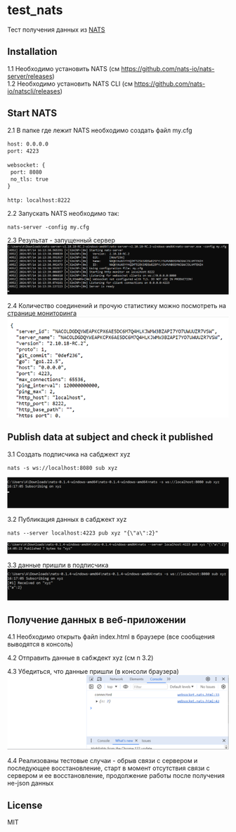 # test_nats

Тест получения данных из [NATS](https://nats.io/)

## Installation

1.1 Необходимо установить NATS (см https://github.com/nats-io/nats-server/releases) <br/>
1.2 Необходимо установить NATS CLI (см https://github.com/nats-io/natscli/releases)

## Start NATS

2.1 В папке где лежит NATS необходимо создать файл my.cfg

```
host: 0.0.0.0
port: 4223

websocket: {
 port: 8080
 no_tls: true
}

http: localhost:8222
```

2.2 Запускать NATS необходимо так:

```
nats-server -config my.cfg
```

2.3 Результат - запущенный сервер
![nats-started](https://github.com/artemdudkin/test_nats/blob/b235c71b53c839f292be07f37be04b1b37af732d/docs/img/nats.png)

2.4 Количество соединений и прочую статистику можно посмотреть на [странице мониторинга](http://localhost:8222/varz)
![varz](https://github.com/artemdudkin/test_nats/blob/b235c71b53c839f292be07f37be04b1b37af732d/docs/img/varz.png)


## Publish data at subject and check it published

3.1 Создать подписчика на сабджект xyz

```
nats -s ws://localhost:8080 sub xyz
```
![cli-create-sub](https://github.com/artemdudkin/test_nats/blob/b235c71b53c839f292be07f37be04b1b37af732d/docs/img/nats-cli.png)


3.2 Публикация данных в сабджект xyz

```
nats --server localhost:4223 pub xyz "{\"a\":2}"
```
![cli-pub](https://github.com/artemdudkin/test_nats/blob/b235c71b53c839f292be07f37be04b1b37af732d/docs/img/nats-cli-2.png)

3.3 данные пришли в подписчика
![cli-sub-data](https://github.com/artemdudkin/test_nats/blob/b235c71b53c839f292be07f37be04b1b37af732d/docs/img/nats-cli-3.png)

## Получение данных в веб-приложении

4.1 Необходимо открыть файл index.html в браузере (все сообщения выводятся в консоль)

4.2 Отправить данные в сабждект xyz (см п 3.2)

4.3 Убедиться, что данные пришли (в консоли браузера)
![web](https://github.com/artemdudkin/test_nats/blob/b235c71b53c839f292be07f37be04b1b37af732d/docs/img/web.png)

4.4 Реализованы тестовые случаи - обрыв связи с сервером и последующее восстановление, старт в момент отсутствия связи с сервером и ее восстановление, продолжение работы после получения не-json данных

## License

MIT
